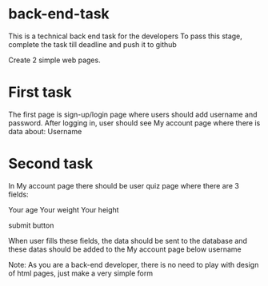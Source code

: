 # back-end-task
This is a technical back end task for the developers To pass this stage, complete the task till deadline and push it to github


Create 2 simple web pages.


# First task

The first page is sign-up/login page where users should add username and password.
After logging in, user should see My account page where there is data about:
Username


# Second task
In My account page there should be user quiz page where there are 3 fields:

Your age
Your weight
Your height

submit button

When user fills these fields, the data should be sent to the database and these datas should be added to the My account page below username


Note: As you are a back-end developer, there is no need to play with design of html pages, just make a very simple form
